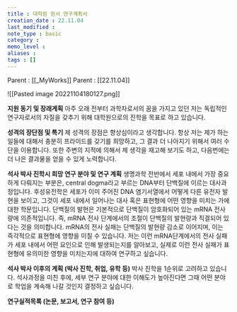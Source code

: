 ```yaml
---
title : 대학원 원서 연구계획서
creation_date : 22.11.04
last_modified :
note_type : basic
category :
memo_level :
aliases : 
tags : []
---
```


Parent : [[_MyWorks]]
Parent : [[22.11.04]]

![[Pasted image 20221104180127.png]]

**지원 동기 및 장래계획**
아주 오래 전부터 과학자로서의 꿈을 가지고 있던 저는 독립적인 연구자로서의 자질을 갖추기 위해 대학원으로의 진학을 목표로 하고 있습니다.


**성격의 장단점 및 특기**
제 성격의 장점은 향상심이라고 생각합니다. 항상 저는 제가 하는 일들에 대해서 충분히 프라이드를 갖기를 희망하고, 그 결과 더 나아지기 위해서 여러 수단을 이용합니다. 또한 주변의 지적에 의해서 제 생각을 재고해 보기도 하고, 다음번에는 더 나은 결과물을 얻을 수 있게 노력합니다. 

**석사 박사 진학시 희망 연구 분야 및 연구 계획**
생명과학 전반에서 세포 내에서 가장 중요하게 다뤄지는 부분은, central dogma라고 부르는 DNA부터 단백질에 이르는 대사과정입니다. 후성유전학은 세포가 이미 주어진 DNA 염기서열에서 어떻게 다른 유전자 발현을 보이고, 그것이 세포 내에서 일어나는 대사 혹은 표현형에 어떤 영향을 미치는 가에 대한 학문입니다. 
단백질의 발현은 기본적으로 단백질이 암호화되어 있는 mRNA 전사량에 의존적입니다. 즉, mRNA 전사 단계에서의 조절이 단백질의 발현량과 직결되어 있다는 것을 의미합니다. mRNA의 전사 실패는 단백질의 발현량 감소로 이어지며, 이는 즉각적으로 표현형에 영향을 미칠 수 있습니다.
저는 이런 mRNA단계에서의 전사 실패가 세포 내에서 어떤 요인으로 인해 발생되는지를 알아보고, 실제로 이런 전사 실패가 표현형에 유의미한 영향을 미치는지에 대하여 연구하고 싶습니다.

**석사 박사 이후의 계획 (박사 진학, 취업, 유학 등)**
박사 진학을 1순위로 고려하고 있습니다. 석사과정을 미친 후에, 세부 연구 분야에 대한 이해도가 높아진다면 그때 어떤 분야로 학업을 계속해 나갈 것인지 결정하고 싶습니다.


**연구실적목록 (논문, 보고서, 연구 참여 등)**



